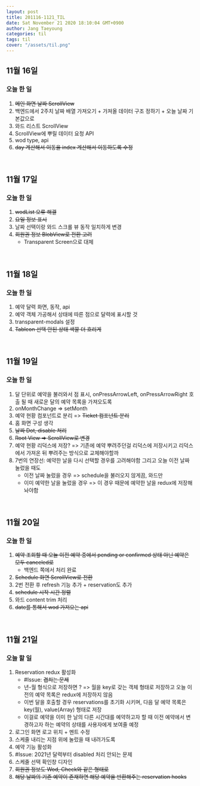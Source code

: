 ```yaml
---
layout: post
title: 201116-1121_TIL
date: Sat November 21 2020 18:10:04 GMT+0900
author: Jang Taeyoung
categories: til
tags: til
cover: "/assets/til.png"
---
```


## 11월 16일

### 오늘 한 일

1. ~~메인 화면 날짜 ScrollView~~
2. 백엔드에서 2주치 날짜 배열 가져오기 + 가져올 데이터 구조 정하기 + 오늘 날짜 기본값으로
3. 와드 리스트 ScrollView
4. ScrollView에 뿌릴 데이터 요청 API
5. wod type, api
6. ~~day 계산해서 이동을 index 계산해서 이동하도록 수정~~

<br />

## 11월 17일

### 오늘 한 일

1. ~~wodList 오류 해결~~
2. ~~요일 정보 표시~~
3. 날짜 선택이랑 와드 스크롤 뷰 동작 일치하게 변경
4. ~~회원권 정보 BlobView로 전환 고려~~
   - Transparent Screen으로 대체

<br />

## 11월 18일

### 오늘 한 일

1. 예약 달력 화면, 동작, api
2. 예약 객체 가공해서 상태에 따른 점으로 달력에 표시할 것
3. transparent-modals 설정
4. ~~TabIcon 선택 안된 상태 색깔 더 흐리게~~

<br />

## 11월 19일

### 오늘 한 일

1. 달 단위로 예약을 불러와서 점 표시, onPressArrowLeft, onPressArrowRight 호출 될 때 새로운 달의 예약 목록을 가져오도록
2. onMonthChange => setMonth
3. 예약 현황 컴포넌트로 분리 => ~~Ticket 컴포넌트 분리~~
4. 홈 화면 구성 생각
5. ~~날짜 Dot, disable 처리~~
6. ~~Root View => ScrollView로 변경~~
7. 예약 현황 리덕스에 저장? => 기존에 예약 뿌려주던걸 리덕스에 저장시키고 리덕스에서 가져온 뒤 뿌려주는 방식으로 교체해야할까
8. 7번의 연장선: 예약한 날을 다시 선택할 경우를 고려해야함 그리고 오늘 이전 날짜 눌렀을 때도
   - 이전 날짜 눌렀을 경우 => schedule을 불러오지 않게끔, 와드만
   - 이미 예약한 날을 눌렀을 경우 => 이 경우 때문에 예약한 날을 redux에 저장해놔야함

<br />

## 11월 20일

### 오늘 한 일

1. ~~예약 조회할 때 오늘 이전 예약 중에서 pending or confirmed 상태 아닌 예약은 모두 canceled로~~
   - 백엔드 쪽에서 처리 완료
2. ~~Schedule 화면 ScrollView로 전환~~
3. 2번 전환 후 refresh 기능 추가 + reservation도 추가
4. ~~schedule 시작 시간 정렬~~
5. 와드 content trim 처리
6. ~~date를 통해서 wod 가져오는 api~~

<br />

## 11월 21일

### 오늘 할 일

1. Reservation redux 활성화
   - #Issue: ~~겹치는 문제~~
   - 년-월 형식으로 저장하면 ? => 월을 key로 갖는 객체 형태로 저장하고 오늘 이전의 예약 목록은 redux에 저장하지 않음
   - 이번 달을 호출할 경우 reservations를 초기화 시키며, 다음 달 예약 목록은 key(월), value(Array) 형태로 저장
   - 이걸로 예약을 이미 한 날의 다른 시간대를 예약하고자 할 때 이전 예약에서 변경하고자 하는 예약의 상태를 사용자에게 보여줄 예정
2. 로그인 화면 로고 위치 + 멘트 수정
3. 스케줄 내리는 지점 위에 눌렀을 때 내려가도록
4. 예약 기능 활성화
5. #Issue: 2021년 달력부터 disabled 처리 안되는 문제
6. 스케줄 선택 확인창 디자인
7. ~~회원권 정보도 Wod, Check와 같은 형태로~~
8. ~~해당 날짜의 기존 예약이 존재하면 해당 예약을 반환해주는 reservation hooks~~

<br />


